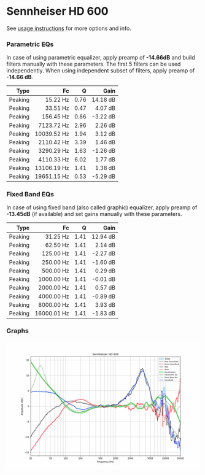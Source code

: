 # Sennheiser HD 600
See [usage instructions](https://github.com/jaakkopasanen/AutoEq#usage) for more options and info.

### Parametric EQs
In case of using parametric equalizer, apply preamp of **-14.66dB** and build filters manually
with these parameters. The first 5 filters can be used independently.
When using independent subset of filters, apply preamp of **-14.66 dB**.

| Type    | Fc          |    Q | Gain     |
|--------:|------------:|-----:|---------:|
| Peaking | 15.22 Hz    | 0.76 | 14.18 dB |
| Peaking | 33.51 Hz    | 0.47 | 4.07 dB  |
| Peaking | 156.45 Hz   | 0.86 | -3.22 dB |
| Peaking | 7123.72 Hz  | 2.96 | 2.26 dB  |
| Peaking | 10039.52 Hz | 1.94 | 3.12 dB  |
| Peaking | 2110.42 Hz  | 3.39 | 1.46 dB  |
| Peaking | 3290.29 Hz  | 1.63 | -1.26 dB |
| Peaking | 4110.33 Hz  | 6.02 | 1.77 dB  |
| Peaking | 13106.19 Hz | 1.41 | 1.38 dB  |
| Peaking | 19651.15 Hz | 0.53 | -5.29 dB |

### Fixed Band EQs
In case of using fixed band (also called graphic) equalizer, apply preamp of **-13.45dB**
(if available) and set gains manually with these parameters.

| Type    | Fc          |    Q | Gain     |
|--------:|------------:|-----:|---------:|
| Peaking | 31.25 Hz    | 1.41 | 12.94 dB |
| Peaking | 62.50 Hz    | 1.41 | 2.14 dB  |
| Peaking | 125.00 Hz   | 1.41 | -2.27 dB |
| Peaking | 250.00 Hz   | 1.41 | -1.60 dB |
| Peaking | 500.00 Hz   | 1.41 | 0.29 dB  |
| Peaking | 1000.00 Hz  | 1.41 | -0.01 dB |
| Peaking | 2000.00 Hz  | 1.41 | 0.57 dB  |
| Peaking | 4000.00 Hz  | 1.41 | -0.89 dB |
| Peaking | 8000.00 Hz  | 1.41 | 3.93 dB  |
| Peaking | 16000.01 Hz | 1.41 | -1.83 dB |

### Graphs
![](./Sennheiser%20HD%20600.png)